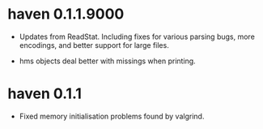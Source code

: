 # haven 0.1.1.9000

* Updates from ReadStat. Including fixes for various parsing bugs, more 
  encodings, and better support for large files.

* hms objects deal better with missings when printing.

# haven 0.1.1

* Fixed memory initialisation problems found by valgrind.
